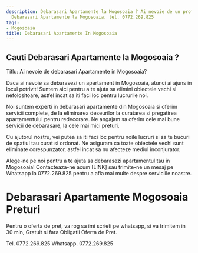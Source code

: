 ```yaml
---
description: Debarasari Apartamente la Mogosoaia ? Ai nevoie de un profesionist in
  Debarasari Apartamente la Mogosoaia. tel. 0772.269.825
tags:
- Mogosoaia
title: Debarasari Apartamente In Mogosoaia
---
```



## Cauti Debarasari Apartamente la Mogosoaia ?

Titlu: Ai nevoie de debarasari Apartamente in Mogosoaia?

Daca ai nevoie sa debarasezi un apartament in Mogosoaia, atunci ai ajuns in locul potrivit! Suntem aici pentru a te ajuta sa elimini obiectele vechi si nefolositoare, astfel incat sa iti faci loc pentru lucrurile noi. 

Noi suntem experti in debarasari apartamente din Mogosoaia si oferim servicii complete, de la eliminarea deseurilor la curatarea si pregatirea apartamentului pentru redecorare. Ne angajam sa oferim cele mai bune servicii de debarasare, la cele mai mici preturi.

Cu ajutorul nostru, vei putea sa iti faci loc pentru noile lucruri si sa te bucuri de spatiul tau curat si ordonat. Ne asiguram ca toate obiectele vechi sunt eliminate corespunzator, astfel incat sa nu afecteze mediul inconjurator.

Alege-ne pe noi pentru a te ajuta sa debarasezi apartamentul tau in Mogosoaia! Contacteaza-ne acum [LINK] sau trimite-ne un mesaj pe Whatsapp la 0772.269.825 pentru a afla mai multe despre serviciile noastre.

# Debarasari Apartamente Mogosoaia Preturi
Pentru o oferta de pret, va rog sa imi scrieti pe whatsapp, si va trimitem in 30 min, Gratuit si fara Obligatii Oferta de Pret.

Tel. 0772.269.825
Whatsapp. 0772.269.825